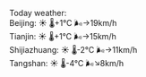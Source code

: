 Today weather:  
Beijing: ☀️ 🌡️+1°C 🌬️→19km/h  
Tianjin: ☀️ 🌡️+1°C 🌬️→15km/h  
Shijiazhuang: ☀️ 🌡️-2°C 🌬️→11km/h  
Tangshan: ☀️ 🌡️-4°C 🌬️↘8km/h  
